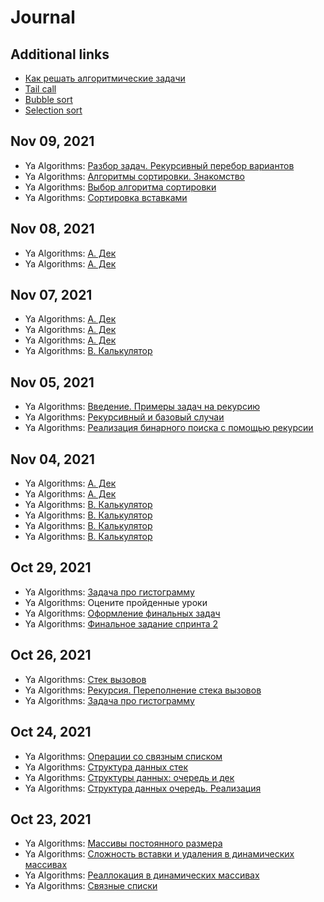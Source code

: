 # Journal

## Additional links
- [Как решать алгоритмические задачи](https://code.s3.yandex.net/backend-developer/conspects/check_algo.pdf)
- [Tail call](https://en.wikipedia.org/wiki/Tail_call)
- [Bubble sort](https://en.wikipedia.org/wiki/Bubble_sort)
- [Selection sort](https://en.wikipedia.org/wiki/Selection_sort)

## Nov 09, 2021
- Ya Algorithms: [Разбор задач. Рекурсивный перебор вариантов](https://practicum.yandex.ru/learn/algorithms/courses/7f101a83-9539-4599-b6e8-8645c3f31fad/sprints/15010/topics/4a0eb007-5d71-4dda-bc54-df8c743f80ea/lessons/a487fef6-c340-459b-a3ad-a4d829a1d914/)
- Ya Algorithms: [Алгоритмы сортировки. Знакомство](https://practicum.yandex.ru/learn/algorithms/courses/7f101a83-9539-4599-b6e8-8645c3f31fad/sprints/15010/topics/4a0eb007-5d71-4dda-bc54-df8c743f80ea/lessons/0d3ec2ee-5a3a-4308-af50-3a381d65c690/)
- Ya Algorithms: [Выбор алгоритма сортировки](https://practicum.yandex.ru/learn/algorithms/courses/7f101a83-9539-4599-b6e8-8645c3f31fad/sprints/15010/topics/4a0eb007-5d71-4dda-bc54-df8c743f80ea/lessons/fb42891c-45b5-44d3-92a3-14ee47abd5b3/)
- Ya Algorithms: [Сортировка вставками](https://practicum.yandex.ru/learn/algorithms/courses/7f101a83-9539-4599-b6e8-8645c3f31fad/sprints/15010/topics/4a0eb007-5d71-4dda-bc54-df8c743f80ea/lessons/0d6e26ce-caf4-46b9-952f-060b23d23ae8/)

## Nov 08, 2021
- Ya Algorithms: [A. Дек](https://contest.yandex.ru/contest/22781/problems/)
- Ya Algorithms: [A. Дек](https://contest.yandex.ru/contest/22781/problems/)

## Nov 07, 2021
- Ya Algorithms: [A. Дек](https://contest.yandex.ru/contest/22781/problems/)
- Ya Algorithms: [A. Дек](https://contest.yandex.ru/contest/22781/problems/)
- Ya Algorithms: [A. Дек](https://contest.yandex.ru/contest/22781/problems/)
- Ya Algorithms: [B. Калькулятор](https://contest.yandex.ru/contest/22781/problems/B/)

## Nov 05, 2021
- Ya Algorithms: [Введение. Примеры задач на рекурсию](https://practicum.yandex.ru/learn/algorithms/courses/7f101a83-9539-4599-b6e8-8645c3f31fad/sprints/15010/topics/4a0eb007-5d71-4dda-bc54-df8c743f80ea/lessons/40b85d70-2663-4905-80e0-760088e14eac/)
- Ya Algorithms: [Рекурсивный и базовый случаи](https://practicum.yandex.ru/learn/algorithms/courses/7f101a83-9539-4599-b6e8-8645c3f31fad/sprints/15010/topics/4a0eb007-5d71-4dda-bc54-df8c743f80ea/lessons/d57095f7-7818-4b78-a345-cbf5f9f8ea37/)
- Ya Algorithms: [Реализация бинарного поиска с помощью рекурсии](https://practicum.yandex.ru/learn/algorithms/courses/7f101a83-9539-4599-b6e8-8645c3f31fad/sprints/15010/topics/4a0eb007-5d71-4dda-bc54-df8c743f80ea/lessons/a1e29cab-a726-403d-9ac0-485026e93134/)

## Nov 04, 2021
- Ya Algorithms: [A. Дек](https://contest.yandex.ru/contest/22781/problems/)
- Ya Algorithms: [A. Дек](https://contest.yandex.ru/contest/22781/problems/)
- Ya Algorithms: [B. Калькулятор](https://contest.yandex.ru/contest/22781/problems/B/)
- Ya Algorithms: [B. Калькулятор](https://contest.yandex.ru/contest/22781/problems/B/)
- Ya Algorithms: [B. Калькулятор](https://contest.yandex.ru/contest/22781/problems/B/)
- Ya Algorithms: [B. Калькулятор](https://contest.yandex.ru/contest/22781/problems/B/)

## Oct 29, 2021
- Ya Algorithms: [Задача про гистограмму](https://practicum.yandex.ru/learn/algorithms/courses/7f101a83-9539-4599-b6e8-8645c3f31fad/sprints/10744/topics/3fe165ac-9a25-44db-b5bf-106709d1c140/lessons/e072a769-2f47-4e4c-b32f-83348ac5a4f1/)
- Ya Algorithms: Оцените пройденные уроки
- Ya Algorithms: [Оформление финальных задач](https://practicum.yandex.ru/learn/algorithms/courses/7f101a83-9539-4599-b6e8-8645c3f31fad/sprints/10744/topics/224cbf69-a8f6-441b-a813-c7ccbd7de68c/lessons/8989c862-b0ef-490f-a095-7716f29035d1/)
- Ya Algorithms: [Финальное задание спринта 2](https://practicum.yandex.ru/learn/algorithms/courses/7f101a83-9539-4599-b6e8-8645c3f31fad/sprints/10744/topics/224cbf69-a8f6-441b-a813-c7ccbd7de68c/lessons/c34080a5-b7cb-4d81-a193-e289bc672070/)

## Oct 26, 2021
- Ya Algorithms: [Стек вызовов](https://practicum.yandex.ru/learn/algorithms/courses/7f101a83-9539-4599-b6e8-8645c3f31fad/sprints/10744/topics/3fe165ac-9a25-44db-b5bf-106709d1c140/lessons/75ac6692-165f-454d-bec4-b16b6687b9b5/)
- Ya Algorithms: [Рекурсия. Переполнение стека вызовов](https://practicum.yandex.ru/learn/algorithms/courses/7f101a83-9539-4599-b6e8-8645c3f31fad/sprints/10744/topics/3fe165ac-9a25-44db-b5bf-106709d1c140/lessons/7021e71d-2197-44d5-b2c1-a15d212fd7b5/)
- Ya Algorithms: [Задача про гистограмму](https://practicum.yandex.ru/learn/algorithms/courses/7f101a83-9539-4599-b6e8-8645c3f31fad/sprints/10744/topics/3fe165ac-9a25-44db-b5bf-106709d1c140/lessons/e072a769-2f47-4e4c-b32f-83348ac5a4f1/)

## Oct 24, 2021
- Ya Algorithms: [Операции со связным списком](https://practicum.yandex.ru/learn/algorithms/courses/7f101a83-9539-4599-b6e8-8645c3f31fad/sprints/10744/topics/3fe165ac-9a25-44db-b5bf-106709d1c140/lessons/381f1cd9-f54a-45de-aab4-8bd019bffa9f/)
- Ya Algorithms: [Структура данных стек](https://practicum.yandex.ru/learn/algorithms/courses/7f101a83-9539-4599-b6e8-8645c3f31fad/sprints/10744/topics/3fe165ac-9a25-44db-b5bf-106709d1c140/lessons/c2abdcee-7db4-450b-a930-72e6f1c44cc6/)
- Ya Algorithms: [Структуры данных: очередь и дек](https://practicum.yandex.ru/learn/algorithms/courses/7f101a83-9539-4599-b6e8-8645c3f31fad/sprints/10744/topics/3fe165ac-9a25-44db-b5bf-106709d1c140/lessons/4f37b5ff-e55c-45e8-bdfe-200e79205b47/)
- Ya Algorithms: [Структура данных очередь. Реализация](https://www.notion.so/Journal-037558cfabd1482da04c3b044d52ab33#5f79fb9845414f3db5013e7de2be83ef)

## Oct 23, 2021
- Ya Algorithms: [Массивы постоянного размера](https://practicum.yandex.ru/learn/algorithms/courses/7f101a83-9539-4599-b6e8-8645c3f31fad/sprints/10744/topics/3fe165ac-9a25-44db-b5bf-106709d1c140/lessons/ab3a61ef-895c-463d-ae84-80b729e86e8c/)
- Ya Algorithms: [Сложность вставки и удаления в динамических массивах](https://practicum.yandex.ru/learn/algorithms/courses/7f101a83-9539-4599-b6e8-8645c3f31fad/sprints/10744/topics/3fe165ac-9a25-44db-b5bf-106709d1c140/lessons/09e5d5dc-8eff-4255-92c8-f597f9c9ee8c/)
- Ya Algorithms: [Реаллокация в динамических массивах](https://practicum.yandex.ru/learn/algorithms/courses/7f101a83-9539-4599-b6e8-8645c3f31fad/sprints/10744/topics/3fe165ac-9a25-44db-b5bf-106709d1c140/lessons/1daa3dff-2688-4a5a-9f9f-5c70429c08be/)
- Ya Algorithms: [Связные списки](https://practicum.yandex.ru/learn/algorithms/courses/7f101a83-9539-4599-b6e8-8645c3f31fad/sprints/10744/topics/3fe165ac-9a25-44db-b5bf-106709d1c140/lessons/7115ec4f-fae0-4591-b8a0-b6af521436a5/)